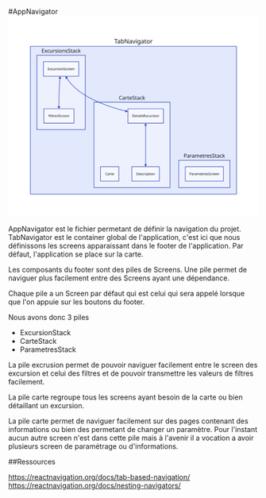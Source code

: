 #AppNavigator
![Schéma du AppNavigator](appNavigator.svg)

AppNavigator est le fichier permetant de définir la navigation du projet. TabNavigator est le container global de l'application, c'est ici que nous définissons les screens apparaissant dans le footer de l'application.
Par défaut, l'application se place sur la carte.

Les composants du footer sont des piles de Screens. Une pile permet de naviguer plus facilement entre des Screens ayant une dépendance. 

Chaque pile a un Screen par défaut qui est celui qui sera appelé lorsque que l'on appuie sur les boutons du footer.

Nous avons donc 3 piles 
* ExcursionStack
* CarteStack
* ParametresStack

La pile excrusion permet de pouvoir naviguer facilement entre le screen des excursion et celui des filtres et de pouvoir transmettre les valeurs de filtres facilement.

La pile carte regroupe tous les screens ayant besoin de la carte ou bien détaillant un excursion. 

La pile carte permet de naviguer facilement sur des pages contenant des informations ou bien des permetant de changer un paramètre. Pour l'instant aucun autre screen n'est dans cette pile mais à l'avenir il a vocation a avoir plusieurs screen de paramétrage ou d'informations.

##Ressources

https://reactnavigation.org/docs/tab-based-navigation/
https://reactnavigation.org/docs/nesting-navigators/
